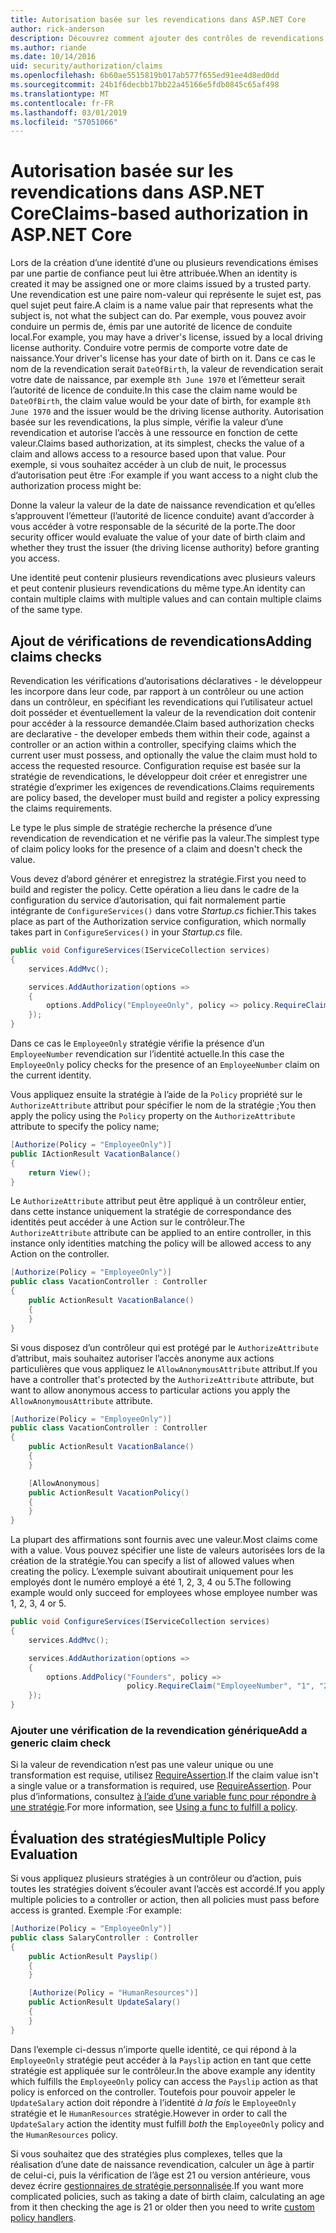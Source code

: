 ```yaml
---
title: Autorisation basée sur les revendications dans ASP.NET Core
author: rick-anderson
description: Découvrez comment ajouter des contrôles de revendications pour l’autorisation dans une application ASP.NET Core.
ms.author: riande
ms.date: 10/14/2016
uid: security/authorization/claims
ms.openlocfilehash: 6b60ae5515819b017ab577f655ed91ee4d8ed0dd
ms.sourcegitcommit: 24b1f6decbb17bb22a45166e5fdb0845c65af498
ms.translationtype: MT
ms.contentlocale: fr-FR
ms.lasthandoff: 03/01/2019
ms.locfileid: "57051066"
---
```

# <a name="claims-based-authorization-in-aspnet-core"></a><span data-ttu-id="24be4-103">Autorisation basée sur les revendications dans ASP.NET Core</span><span class="sxs-lookup"><span data-stu-id="24be4-103">Claims-based authorization in ASP.NET Core</span></span>

<a name="security-authorization-claims-based"></a>

<span data-ttu-id="24be4-104">Lors de la création d’une identité d’une ou plusieurs revendications émises par une partie de confiance peut lui être attribuée.</span><span class="sxs-lookup"><span data-stu-id="24be4-104">When an identity is created it may be assigned one or more claims issued by a trusted party.</span></span> <span data-ttu-id="24be4-105">Une revendication est une paire nom-valeur qui représente le sujet est, pas quel sujet peut faire.</span><span class="sxs-lookup"><span data-stu-id="24be4-105">A claim is a name value pair that represents what the subject is, not what the subject can do.</span></span> <span data-ttu-id="24be4-106">Par exemple, vous pouvez avoir conduire un permis de, émis par une autorité de licence de conduite local.</span><span class="sxs-lookup"><span data-stu-id="24be4-106">For example, you may have a driver's license, issued by a local driving license authority.</span></span> <span data-ttu-id="24be4-107">Conduire votre permis de comporte votre date de naissance.</span><span class="sxs-lookup"><span data-stu-id="24be4-107">Your driver's license has your date of birth on it.</span></span> <span data-ttu-id="24be4-108">Dans ce cas le nom de la revendication serait `DateOfBirth`, la valeur de revendication serait votre date de naissance, par exemple `8th June 1970` et l’émetteur serait l’autorité de licence de conduite.</span><span class="sxs-lookup"><span data-stu-id="24be4-108">In this case the claim name would be `DateOfBirth`, the claim value would be your date of birth, for example `8th June 1970` and the issuer would be the driving license authority.</span></span> <span data-ttu-id="24be4-109">Autorisation basée sur les revendications, la plus simple, vérifie la valeur d’une revendication et autorise l’accès à une ressource en fonction de cette valeur.</span><span class="sxs-lookup"><span data-stu-id="24be4-109">Claims based authorization, at its simplest, checks the value of a claim and allows access to a resource based upon that value.</span></span> <span data-ttu-id="24be4-110">Pour exemple, si vous souhaitez accéder à un club de nuit, le processus d’autorisation peut être :</span><span class="sxs-lookup"><span data-stu-id="24be4-110">For example if you want access to a night club the authorization process might be:</span></span>

<span data-ttu-id="24be4-111">Donne la valeur la valeur de la date de naissance revendication et qu’elles s’approuvent l’émetteur (l’autorité de licence conduite) avant d’accorder à vous accéder à votre responsable de la sécurité de la porte.</span><span class="sxs-lookup"><span data-stu-id="24be4-111">The door security officer would evaluate the value of your date of birth claim and whether they trust the issuer (the driving license authority) before granting you access.</span></span>

<span data-ttu-id="24be4-112">Une identité peut contenir plusieurs revendications avec plusieurs valeurs et peut contenir plusieurs revendications du même type.</span><span class="sxs-lookup"><span data-stu-id="24be4-112">An identity can contain multiple claims with multiple values and can contain multiple claims of the same type.</span></span>

## <a name="adding-claims-checks"></a><span data-ttu-id="24be4-113">Ajout de vérifications de revendications</span><span class="sxs-lookup"><span data-stu-id="24be4-113">Adding claims checks</span></span>

<span data-ttu-id="24be4-114">Revendication les vérifications d’autorisations déclaratives - le développeur les incorpore dans leur code, par rapport à un contrôleur ou une action dans un contrôleur, en spécifiant les revendications qui l’utilisateur actuel doit posséder et éventuellement la valeur de la revendication doit contenir pour accéder à la ressource demandée.</span><span class="sxs-lookup"><span data-stu-id="24be4-114">Claim based authorization checks are declarative - the developer embeds them within their code, against a controller or an action within a controller, specifying claims which the current user must possess, and optionally the value the claim must hold to access the requested resource.</span></span> <span data-ttu-id="24be4-115">Configuration requise est basée sur la stratégie de revendications, le développeur doit créer et enregistrer une stratégie d’exprimer les exigences de revendications.</span><span class="sxs-lookup"><span data-stu-id="24be4-115">Claims requirements are policy based, the developer must build and register a policy expressing the claims requirements.</span></span>

<span data-ttu-id="24be4-116">Le type le plus simple de stratégie recherche la présence d’une revendication de revendication et ne vérifie pas la valeur.</span><span class="sxs-lookup"><span data-stu-id="24be4-116">The simplest type of claim policy looks for the presence of a claim and doesn't check the value.</span></span>

<span data-ttu-id="24be4-117">Vous devez d’abord générer et enregistrez la stratégie.</span><span class="sxs-lookup"><span data-stu-id="24be4-117">First you need to build and register the policy.</span></span> <span data-ttu-id="24be4-118">Cette opération a lieu dans le cadre de la configuration du service d’autorisation, qui fait normalement partie intégrante de `ConfigureServices()` dans votre *Startup.cs* fichier.</span><span class="sxs-lookup"><span data-stu-id="24be4-118">This takes place as part of the Authorization service configuration, which normally takes part in `ConfigureServices()` in your *Startup.cs* file.</span></span>

```csharp
public void ConfigureServices(IServiceCollection services)
{
    services.AddMvc();

    services.AddAuthorization(options =>
    {
        options.AddPolicy("EmployeeOnly", policy => policy.RequireClaim("EmployeeNumber"));
    });
}
```

<span data-ttu-id="24be4-119">Dans ce cas le `EmployeeOnly` stratégie vérifie la présence d’un `EmployeeNumber` revendication sur l’identité actuelle.</span><span class="sxs-lookup"><span data-stu-id="24be4-119">In this case the `EmployeeOnly` policy checks for the presence of an `EmployeeNumber` claim on the current identity.</span></span>

<span data-ttu-id="24be4-120">Vous appliquez ensuite la stratégie à l’aide de la `Policy` propriété sur le `AuthorizeAttribute` attribut pour spécifier le nom de la stratégie ;</span><span class="sxs-lookup"><span data-stu-id="24be4-120">You then apply the policy using the `Policy` property on the `AuthorizeAttribute` attribute to specify the policy name;</span></span>

```csharp
[Authorize(Policy = "EmployeeOnly")]
public IActionResult VacationBalance()
{
    return View();
}
```

<span data-ttu-id="24be4-121">Le `AuthorizeAttribute` attribut peut être appliqué à un contrôleur entier, dans cette instance uniquement la stratégie de correspondance des identités peut accéder à une Action sur le contrôleur.</span><span class="sxs-lookup"><span data-stu-id="24be4-121">The `AuthorizeAttribute` attribute can be applied to an entire controller, in this instance only identities matching the policy will be allowed access to any Action on the controller.</span></span>

```csharp
[Authorize(Policy = "EmployeeOnly")]
public class VacationController : Controller
{
    public ActionResult VacationBalance()
    {
    }
}
```

<span data-ttu-id="24be4-122">Si vous disposez d’un contrôleur qui est protégé par le `AuthorizeAttribute` d’attribut, mais souhaitez autoriser l’accès anonyme aux actions particulières que vous appliquez le `AllowAnonymousAttribute` attribut.</span><span class="sxs-lookup"><span data-stu-id="24be4-122">If you have a controller that's protected by the `AuthorizeAttribute` attribute, but want to allow anonymous access to particular actions you apply the `AllowAnonymousAttribute` attribute.</span></span>

```csharp
[Authorize(Policy = "EmployeeOnly")]
public class VacationController : Controller
{
    public ActionResult VacationBalance()
    {
    }

    [AllowAnonymous]
    public ActionResult VacationPolicy()
    {
    }
}
```

<span data-ttu-id="24be4-123">La plupart des affirmations sont fournis avec une valeur.</span><span class="sxs-lookup"><span data-stu-id="24be4-123">Most claims come with a value.</span></span> <span data-ttu-id="24be4-124">Vous pouvez spécifier une liste de valeurs autorisées lors de la création de la stratégie.</span><span class="sxs-lookup"><span data-stu-id="24be4-124">You can specify a list of allowed values when creating the policy.</span></span> <span data-ttu-id="24be4-125">L’exemple suivant aboutirait uniquement pour les employés dont le numéro employé a été 1, 2, 3, 4 ou 5.</span><span class="sxs-lookup"><span data-stu-id="24be4-125">The following example would only succeed for employees whose employee number was 1, 2, 3, 4 or 5.</span></span>

```csharp
public void ConfigureServices(IServiceCollection services)
{
    services.AddMvc();

    services.AddAuthorization(options =>
    {
        options.AddPolicy("Founders", policy =>
                          policy.RequireClaim("EmployeeNumber", "1", "2", "3", "4", "5"));
    });
}
```

### <a name="add-a-generic-claim-check"></a><span data-ttu-id="24be4-126">Ajouter une vérification de la revendication générique</span><span class="sxs-lookup"><span data-stu-id="24be4-126">Add a generic claim check</span></span>

<span data-ttu-id="24be4-127">Si la valeur de revendication n’est pas une valeur unique ou une transformation est requise, utilisez [RequireAssertion](/dotnet/api/microsoft.aspnetcore.authorization.authorizationpolicybuilder.requireassertion).</span><span class="sxs-lookup"><span data-stu-id="24be4-127">If the claim value isn't a single value or a transformation is required, use [RequireAssertion](/dotnet/api/microsoft.aspnetcore.authorization.authorizationpolicybuilder.requireassertion).</span></span> <span data-ttu-id="24be4-128">Pour plus d’informations, consultez [à l’aide d’une variable func pour répondre à une stratégie](xref:security/authorization/policies#using-a-func-to-fulfill-a-policy).</span><span class="sxs-lookup"><span data-stu-id="24be4-128">For more information, see [Using a func to fulfill a policy](xref:security/authorization/policies#using-a-func-to-fulfill-a-policy).</span></span>

## <a name="multiple-policy-evaluation"></a><span data-ttu-id="24be4-129">Évaluation des stratégies</span><span class="sxs-lookup"><span data-stu-id="24be4-129">Multiple Policy Evaluation</span></span>

<span data-ttu-id="24be4-130">Si vous appliquez plusieurs stratégies à un contrôleur ou d’action, puis toutes les stratégies doivent s’écouler avant l’accès est accordé.</span><span class="sxs-lookup"><span data-stu-id="24be4-130">If you apply multiple policies to a controller or action, then all policies must pass before access is granted.</span></span> <span data-ttu-id="24be4-131">Exemple :</span><span class="sxs-lookup"><span data-stu-id="24be4-131">For example:</span></span>

```csharp
[Authorize(Policy = "EmployeeOnly")]
public class SalaryController : Controller
{
    public ActionResult Payslip()
    {
    }

    [Authorize(Policy = "HumanResources")]
    public ActionResult UpdateSalary()
    {
    }
}
```

<span data-ttu-id="24be4-132">Dans l’exemple ci-dessus n’importe quelle identité, ce qui répond à la `EmployeeOnly` stratégie peut accéder à la `Payslip` action en tant que cette stratégie est appliquée sur le contrôleur.</span><span class="sxs-lookup"><span data-stu-id="24be4-132">In the above example any identity which fulfills the `EmployeeOnly` policy can access the `Payslip` action as that policy is enforced on the controller.</span></span> <span data-ttu-id="24be4-133">Toutefois pour pouvoir appeler le `UpdateSalary` action doit répondre à l’identité *à la fois* le `EmployeeOnly` stratégie et le `HumanResources` stratégie.</span><span class="sxs-lookup"><span data-stu-id="24be4-133">However in order to call the `UpdateSalary` action the identity must fulfill *both* the `EmployeeOnly` policy and the `HumanResources` policy.</span></span>

<span data-ttu-id="24be4-134">Si vous souhaitez que des stratégies plus complexes, telles que la réalisation d’une date de naissance revendication, calculer un âge à partir de celui-ci, puis la vérification de l’âge est 21 ou version antérieure, vous devez écrire [gestionnaires de stratégie personnalisée](xref:security/authorization/policies).</span><span class="sxs-lookup"><span data-stu-id="24be4-134">If you want more complicated policies, such as taking a date of birth claim, calculating an age from it then checking the age is 21 or older then you need to write [custom policy handlers](xref:security/authorization/policies).</span></span>
